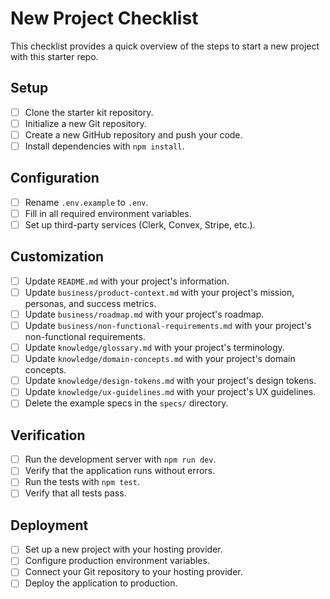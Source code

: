 # New Project Checklist

This checklist provides a quick overview of the steps to start a new project with this starter repo.

## Setup
- [ ] Clone the starter kit repository.
- [ ] Initialize a new Git repository.
- [ ] Create a new GitHub repository and push your code.
- [ ] Install dependencies with `npm install`.

## Configuration
- [ ] Rename `.env.example` to `.env`.
- [ ] Fill in all required environment variables.
- [ ] Set up third-party services (Clerk, Convex, Stripe, etc.).

## Customization
- [ ] Update `README.md` with your project's information.
- [ ] Update `business/product-context.md` with your project's mission, personas, and success metrics.
- [ ] Update `business/roadmap.md` with your project's roadmap.
- [ ] Update `business/non-functional-requirements.md` with your project's non-functional requirements.
- [ ] Update `knowledge/glossary.md` with your project's terminology.
- [ ] Update `knowledge/domain-concepts.md` with your project's domain concepts.
- [ ] Update `knowledge/design-tokens.md` with your project's design tokens.
- [ ] Update `knowledge/ux-guidelines.md` with your project's UX guidelines.
- [ ] Delete the example specs in the `specs/` directory.

## Verification
- [ ] Run the development server with `npm run dev`.
- [ ] Verify that the application runs without errors.
- [ ] Run the tests with `npm test`.
- [ ] Verify that all tests pass.

## Deployment
- [ ] Set up a new project with your hosting provider.
- [ ] Configure production environment variables.
- [ ] Connect your Git repository to your hosting provider.
- [ ] Deploy the application to production.
